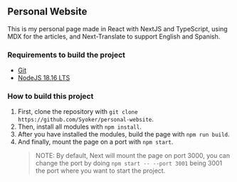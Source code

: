 ## Personal Website
This is my personal page made in React with NextJS and TypeScript, using MDX for the articles, and Next-Translate to support English and Spanish.

### Requirements to build the project
- [Git](https://git-scm.com/downloads)
- [NodeJS 18.16 LTS](https://nodejs.org/en)

### How to build this project
1. First, clone the repository with `git clone https://github.com/Syoker/personal-website`.
2. Then, install all modules with `npm install`.
3. After you have installed the modules, build the page with `npm run build`.
4. And finally, mount the page on a port with `npm start`.
	> NOTE: By default, Next will mount the page on port 3000, you can change the port by doing `npm start -- --port 3001` being 3001 the port where you want to start the project.
